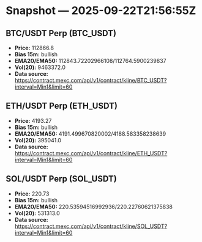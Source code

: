 # Snapshot — 2025-09-22T21:56:55Z

## BTC/USDT Perp (BTC_USDT)
- **Price:** 112866.8
- **Bias 15m:** bullish
- **EMA20/EMA50:** 112843.72202966108/112764.5900239837
- **Vol(20):** 9463372.0
- **Data source:** https://contract.mexc.com/api/v1/contract/kline/BTC_USDT?interval=Min1&limit=60

## ETH/USDT Perp (ETH_USDT)
- **Price:** 4193.27
- **Bias 15m:** bullish
- **EMA20/EMA50:** 4191.499670820002/4188.583358238639
- **Vol(20):** 395041.0
- **Data source:** https://contract.mexc.com/api/v1/contract/kline/ETH_USDT?interval=Min1&limit=60

## SOL/USDT Perp (SOL_USDT)
- **Price:** 220.73
- **Bias 15m:** bullish
- **EMA20/EMA50:** 220.53594516992936/220.22760621375838
- **Vol(20):** 531313.0
- **Data source:** https://contract.mexc.com/api/v1/contract/kline/SOL_USDT?interval=Min1&limit=60
